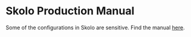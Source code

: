 Skolo Production Manual
========================

Some of the configurations in Skolo are sensitive.
Find the manual [here](https://docs.google.com/document/d/1zTR1YtrIFBo-fRWgbUgvJNVJ-s_4_sNjTrHIoX2vulo/edit).